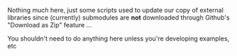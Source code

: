 Nothing much here, just some scripts used to update our copy of external libraries since (currently) submodules are **not** downloaded through Github's "Download as Zip" feature ...

You shouldn't need to do anything here unless you're developing examples, etc
